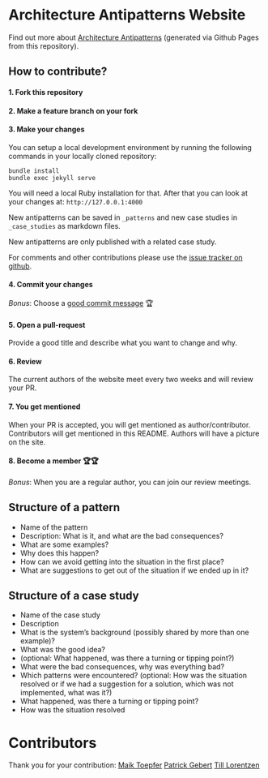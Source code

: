 # Architecture Antipatterns Website

Find out more about <a href='https://architecture-antipatterns.tech/'>Architecture Antipatterns</a> (generated
via Github Pages from this repository).

## How to contribute?

#### 1. Fork this repository
#### 2. Make a feature branch on your fork
#### 3. Make your changes
You can setup a local development environment by running the following commands in your locally cloned repository:

```shell
bundle install
bundle exec jekyll serve
```

You will need a local Ruby installation for that. 
After that you can look at your changes at: `http://127.0.0.1:4000`

New antipatterns can be saved in `_patterns` and new case studies in `_case_studies` as markdown files.

New antipatterns are only published with a related case study.

For comments and other contributions please use the [issue tracker on github](https://github.com/innoq/architecture-antipatterns/issues).

#### 4. Commit your changes
_Bonus_: Choose a [good commit message](https://chris.beams.io/posts/git-commit/) 🏆

#### 5. Open a pull-request
Provide a good title and describe what you want to change and why.

#### 6. Review
The current authors of the website meet every two weeks and will review your PR.

#### 7. You get mentioned
When your PR is accepted, you will get mentioned as author/contributor. Contributors will get mentioned in this README. Authors will have a picture on the site.

#### 8. Become a member 🏆🏆
_Bonus_: When you are a regular author, you can join our review meetings.

## Structure of a pattern
* Name of the pattern
* Description: What is it, and what are the bad consequences?
* What are some examples?
* Why does this happen?
* How can we avoid getting into the situation in the first place?
* What are suggestions to get out of the situation if we ended up in it?

## Structure of a case study
* Name of the case study
* Description
* What is the system’s background (possibly shared by more than one example)?
* What was the good idea?
* (optional: What happened, was there a turning or tipping point?)
* What were the bad consequences, why was everything bad?
* Which patterns were encountered? (optional: How was the situation resolved or if we had a suggestion for a solution, which was not implemented, what was it?)
* What happened, was there a turning or tipping point?
* How was the situation resolved





# Contributors
Thank you for your contribution:
[Maik Toepfer](https://github.com/samba2)
[Patrick Gebert](https://github.com/pgebert)
[Till Lorentzen](https://github.com/soneyworld)